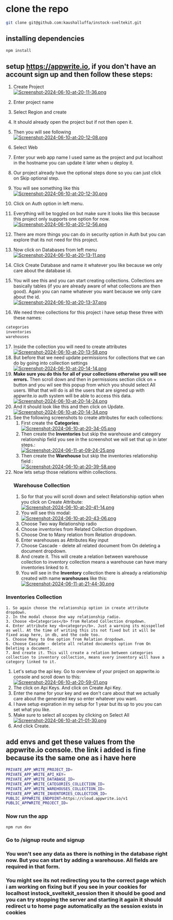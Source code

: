# clone the repo
```bash
git clone git@github.com:kaushalluffa/instock-sveltekit.git
```
## installing dependencies
```bash
npm install
```
## setup https://appwrite.io, if you don't have an account sign up and then follow these steps:

1. Create Project <br/>
[![Screenshot-2024-06-10-at-20-11-36.png](https://i.postimg.cc/9MdprL2F/Screenshot-2024-06-10-at-20-11-36.png)](https://postimg.cc/phd8SYyg)

2. Enter project name
3. Select Region and create
4. It should already open the project but if not then open it.
5. Then you will see following <br/>
[![Screenshot-2024-06-10-at-20-12-08.png](https://i.postimg.cc/V6Qgf33V/Screenshot-2024-06-10-at-20-12-08.png)](https://postimg.cc/mcjCV6ZY)
6. Select Web
7. Enter your web app name I used same as the project and put localhost in the hostname you can update it later when u deploy it.
8. Our project already have the optional steps done so you can just click on Skip optional step.
9. You will see something like this <br/>
[![Screenshot-2024-06-10-at-20-12-30.png](https://i.postimg.cc/qvFQYtQ0/Screenshot-2024-06-10-at-20-12-30.png)](https://postimg.cc/fVxxSR6g)
10. Click on Auth option in left menu.
11. Everything will be toggled on but make sure it looks like this because this project only supports one option for now. <br/>
[![Screenshot-2024-06-10-at-20-12-56.png](https://i.postimg.cc/ZqyjhTDN/Screenshot-2024-06-10-at-20-12-56.png)](https://postimg.cc/WDT0GPVp)
12. There are more things you can do in security option in Auth but you can explore that its not need for this project.
13. Now click on Databases from left menu <br/>
[![Screenshot-2024-06-10-at-20-13-11.png](https://i.postimg.cc/fRyBB7cB/Screenshot-2024-06-10-at-20-13-11.png)](https://postimg.cc/PCGWqwFw)
14. Click Create Database and name it whatever you like because we only care about the database id.
15. You will see this and you can start creating collections. Collections are basically tables (if you are already aware of what collections are then good). Again you can name whatever you want because we only care about the id. <br/>
[![Screenshot-2024-06-10-at-20-13-37.png](https://i.postimg.cc/HspS71VG/Screenshot-2024-06-10-at-20-13-37.png)](https://postimg.cc/SjvLw56V)
16. We need three collections for this project i have setup these three with these names:
```bash
categories
inventories
warehouses
```
17. Inside the collection you will need to create attributes <br/>
[![Screenshot-2024-06-10-at-20-13-58.png](https://i.postimg.cc/wT0wX4m1/Screenshot-2024-06-10-at-20-13-58.png)](https://postimg.cc/Vd091R4w)
18. But before that we need update permissions for collections that we can do by going into collection settings <br/>
[![Screenshot-2024-06-10-at-20-14-14.png](https://i.postimg.cc/BbCMwM7w/Screenshot-2024-06-10-at-20-14-14.png)](https://postimg.cc/ZvC8WFSr)
19. <b>Make sure you do this for all of your collections otherwise you will see errors.</b> Then scroll down and then in permissions section click on + button and you wil see this popup from which you should select All users. What that will do is all the users that are signed up with appwrite.io auth system will be able to access this data. <br/>
[![Screenshot-2024-06-10-at-20-14-24.png](https://i.postimg.cc/wx5fvjxc/Screenshot-2024-06-10-at-20-14-24.png)](https://postimg.cc/Hjx4vHyV)
20. And it should look like this and then click on Update. <br/>
[![Screenshot-2024-06-10-at-20-14-34.png](https://i.postimg.cc/QCDfbRmT/Screenshot-2024-06-10-at-20-14-34.png)](https://postimg.cc/G8MP3gZL)
21. See the following screenshots to create attributes for each collections:
    1.  First create the <b>Categories</b>: <br/>
[![Screenshot-2024-06-10-at-20-34-05.png](https://i.postimg.cc/MKCz24d8/Screenshot-2024-06-10-at-20-34-05.png)](https://postimg.cc/w7QCDwCW)
    1. Then create the <b>Inventories</b> but skip the warehouse and category relationship field you see in the screenshot we will set that up in later steps.:<br/>
[![Screenshot-2024-06-11-at-09-24-25.png](https://i.postimg.cc/Fs8K1pvB/Screenshot-2024-06-11-at-09-24-25.png)](https://postimg.cc/RN1mDcN7)
    1. Then create the <b>Warehouse</b> but skip the inventories relationship field :<br/>
[![Screenshot-2024-06-10-at-20-39-58.png](https://i.postimg.cc/YqHhQvBF/Screenshot-2024-06-10-at-20-39-58.png)](https://postimg.cc/9zLmhFMX)
1.  Now lets setup those relations within collections. 
    ### Warehouse Collection
    1. So for that you will scroll down and select Relationship option when you click on Create Attribute:<br/>
[![Screenshot-2024-06-10-at-20-41-14.png](https://i.postimg.cc/7hLtRxpn/Screenshot-2024-06-10-at-20-41-14.png)](https://postimg.cc/62Dh2N68)
    1. You will see this modal:<br/>
[![Screenshot-2024-06-10-at-20-43-06.png](https://i.postimg.cc/ZRXjwrx4/Screenshot-2024-06-10-at-20-43-06.png)](https://postimg.cc/9RtGMwkn)
    1. Choose Two way Relationship radio
    2. Choose inventories from Related Collection dropdown.
    3. Choose One to Many relation from Relation dropdown.
    4. Enter warehouses as Attributes Key input
    5. Choose Cascade - delete all related document from On deleting a document dropdown.
    6. And create it. This will create a relation between warehouse collection to inventory collection means a warehouse can have many inventories linked to it.
    7. You will see in the <b>Inventory</b> collection there is already a relationship created with name <b>warehouses</b> like this:<br/>
[![Screenshot-2024-06-11-at-21-44-30.png](https://i.postimg.cc/QNbp3N2b/Screenshot-2024-06-11-at-21-44-30.png)](https://postimg.cc/V5JS9wLr)

   ### Inventories Collection
    1. So again choose the relationship option in create attribute dropdown.
    2. In the modal choose One way relationship radio.
    3. Choose <b>Categories</b> from Related Collection dropdown.
    4. Enter attribute key <b>category</b>. Just a warning its misspelled as well. At the time of writing this its not fixed but it will be fixed asap here, in db, and the code too.
    5. Choose Many to One option from Relation dropdown.
    6. Choose Cascade - delete all related documents option from On Deleting a document.
    7. And create it. This will create a relation between categories collection to inventory collection, means every inventory will have a category linked to it.
1.  Let's setup the api key. Go to overview of your project on appwrite.io console and scroll down to this:<br/>
[![Screenshot-2024-06-10-at-20-59-01.png](https://i.postimg.cc/Hs1zxrbK/Screenshot-2024-06-10-at-20-59-01.png)](https://postimg.cc/CdJkrLPH)
1.  The click on Api Keys. And click on Create Api Key.
2.  Enter the name for your key and we don't care about that we actually care about the generated key so enter whatever you want.
3.  I have setup expiration in my setup for 1 year but its up to you you can set what you like.
4.  Make sure to select all scopes by clicking on Select All<br/>
[![Screenshot-2024-06-10-at-21-01-30.png](https://i.postimg.cc/SxJHLXtr/Screenshot-2024-06-10-at-21-01-30.png)](https://postimg.cc/Wdc9T4VF)
1.  And click Create.
## add envs and get these values from the appwrite.io console. the link i added is fine because its the same one as i have here
```bash
PRIVATE_APP_WRITE_PROJECT_ID=
PRIVATE_APP_WRITE_API_KEY=
PRIVATE_APP_WRITE_DATABASE_ID=
PRIVATE_APP_WRITE_CATEGORIES_COLLECTION_ID=
PRIVATE_APP_WRITE_WAREHOUSES_COLLECTION_ID=
PRIVATE_APP_WRITE_INVENTORIES_COLLECTION_ID=
PUBLIC_APPWRITE_ENDPOINT=https://cloud.appwrite.io/v1
PUBLIC_APPWRITE_PROJECT_ID=
```
### Now run the app
```bash
npm run dev
```
### Go to /signup route and signup 
### You won't see any data as there is nothing in the database right now. But you can start by adding a warehouse. All fields are required in that form.
### You might see its not redirecting you to the correct page which i am working on fixing but if you see in your cookies for localhost instock_sveltekit_session then it should be good and you can try stopping the server and starting it again it should redirect u to home page automatically as the session exists in cookies